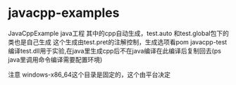 # javacpp-examples
JavaCppExample java工程 其中的cpp自动生成，test.auto 和test.global包下的类也是自己生成 这个生成由test.pret的注解控制，生成选项看pom
javacpp-test 编译test.dll用于实验,在java里生成cpp后不在java编译在此编译后复制回去(ps java里调用命令编译需要配置环境)

注意 windows-x86_64这个目录是固定的，这个由平台决定
